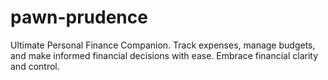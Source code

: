 # pawn-prudence
Ultimate Personal Finance Companion. Track expenses, manage budgets, and make informed financial decisions with ease. Embrace financial clarity and control.
